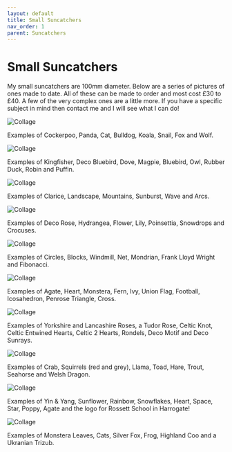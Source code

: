 ```yaml
---
layout: default
title: Small Suncatchers
nav_order: 1
parent: Suncatchers
---
```


# Small Suncatchers

My small suncatchers are 100mm diameter. Below are a series of pictures of ones made to date. All of these can be made to order and most cost £30 to £40. A few of the very complex ones are a little more. If you have a specific subject in mind then contact me and I will see what I can do!

![Collage](/images/1%20Animals.jpg)

Examples of Cockerpoo, Panda, Cat, Bulldog, Koala, Snail, Fox and Wolf.


![Collage](/images/1%20Birds.jpg)

Examples of Kingfisher, Deco Bluebird, Dove, Magpie, Bluebird, Owl, Rubber Duck, Robin and Puffin.


![Collage](/images/1%20Earth.jpg)

Examples of Clarice, Landscape, Mountains, Sunburst, Wave and Arcs.


![Collage](/images/1%20Flowers.jpg)

Examples of Deco Rose, Hydrangea, Flower, Lily, Poinsettia, Snowdrops and Crocuses.


![Collage](/images/1%20Geometrics.jpg)

Examples of Circles, Blocks, Windmill, Net, Mondrian, Frank Lloyd Wright and Fibonacci.


![Collage](/images/1%20Leaves.jpg)

Examples of Agate, Heart, Monstera, Fern, Ivy, Union Flag, Football, Icosahedron, Penrose Triangle, Cross.


![Collage](/images/1%20Roses.jpg)

Examples of Yorkshire and Lancashire Roses, a Tudor Rose, Celtic Knot, Celtic Entwined Hearts, Celtic 2 Hearts, Rondels, Deco Motif and Deco Sunrays.

![Collage](/images/1%20Water.jpg)

Examples of Crab, Squirrels (red and grey), Llama, Toad, Hare, Trout, Seahorse and Welsh Dragon.


![Collage](/images/1%20Misc.jpg)

Examples of Yin & Yang, Sunflower, Rainbow, Snowflakes, Heart, Space, Star, Poppy, Agate and the logo for Rossett School in Harrogate!

![Collage](/images/suncatchers7.jpg)

Examples of Monstera Leaves, Cats, Silver Fox, Frog, Highland Coo and a Ukranian Trizub.
